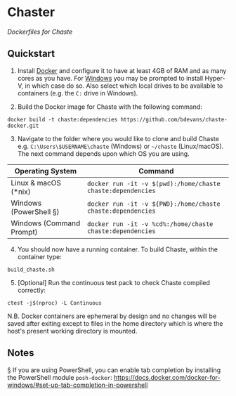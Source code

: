 Chaster
=======

*Dockerfiles for Chaste*

Quickstart
----------

1. Install [Docker](https://www.docker.com) and configure it to have at least 4GB of RAM and as many cores as you have. For [Windows](https://docs.docker.com/docker-for-windows/install/#download-docker-for-windows) you may be prompted to install Hyper-V, in which case do so. Also select which local drives to be available to containers (e.g. the `C:` drive in Windows).

2. Build the Docker image for Chaste with the following command:
```
docker build -t chaste:dependencies https://github.com/bdevans/chaste-docker.git
```

3. Navigate to the folder where you would like to clone and build Chaste e.g. `C:\Users\$USERNAME\chaste` (Windows) or `~/chaste` (Linux/macOS). The next command depends upon which OS you are using.

| Operating System          | Command                                                     |
| ------------------------- | ----------------------------------------------------------- |
| Linux & macOS (*nix)      | `docker run -it -v $(pwd):/home/chaste chaste:dependencies` |
| Windows (PowerShell §)    | `docker run -it -v ${PWD}:/home/chaste chaste:dependencies` |
| Windows (Command Prompt)  | `docker run -it -v %cd%:/home/chaste chaste:dependencies`   |

4. You should now have a running container. To build Chaste, within the container type:
```
build_chaste.sh
```

5. [Optional] Run the continuous test pack to check Chaste compiled correctly:
```
ctest -j$(nproc) -L Continuous
```

N.B. Docker containers are ephemeral by design and no changes will be saved after exiting except to files in the home directory which is where the host's present working directory is mounted.

Notes
-----

§ If you are using PowerShell, you can enable tab completion by installing the PowerShell module `posh-docker`: https://docs.docker.com/docker-for-windows/#set-up-tab-completion-in-powershell

